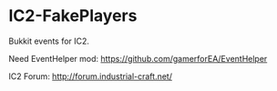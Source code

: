 # IC2-FakePlayers
Bukkit events for IC2.

Need EventHelper mod: https://github.com/gamerforEA/EventHelper

IC2 Forum: http://forum.industrial-craft.net/
